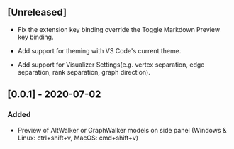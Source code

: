## [Unreleased]

- Fix the extension key binding override the Toggle Markdown Preview key binding.

- Add support for theming with VS Code's current theme.

- Add support for Visualizer Settings(e.g. vertex separation, edge separation, rank separation, graph direction).

## [0.0.1] - 2020-07-02

### Added

- Preview of AltWalker or GraphWalker models on side panel (Windows & Linux: ctrl+shift+v, MacOS: cmd+shift+v)